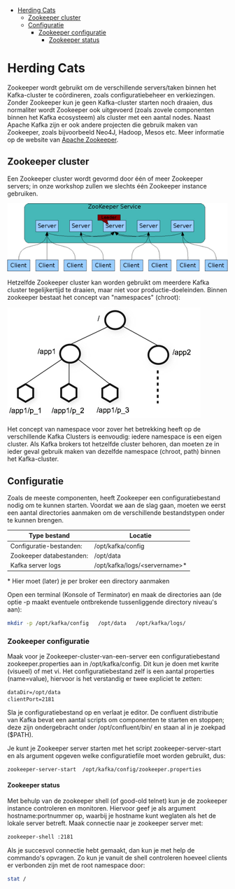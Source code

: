 <!-- TOC -->

- [Herding Cats](#herding-cats)
  - [Zookeeper cluster](#zookeeper-cluster)
  - [Configuratie](#configuratie)
    - [Zookeeper configuratie](#zookeeper-configuratie)
      - [Zookeeper status](#zookeeper-status)

<!-- /TOC -->
# Herding Cats
Zookeeper wordt gebruikt om de verschillende servers/taken binnen het Kafka-cluster te coördineren, zoals configuratiebeheer en verkiezingen. Zonder Zookeeper kun je geen Kafka-cluster starten noch draaien, dus normaliter wordt Zookeeper ook uitgevoerd (zoals zovele componenten binnen het Kafka ecosysteem) als cluster met een aantal nodes.
Naast Apache Kafka zijn er ook andere projecten die gebruik maken van Zookeeper, zoals bijvoorbeeld Neo4J, Hadoop, Mesos etc.
Meer informatie op de website van [Apache Zookeeper](https://zookeeper.apache.org/).

## Zookeeper cluster
Een Zookeeper cluster wordt gevormd door één of meer Zookeeper servers; in onze workshop zullen we slechts één Zookeeper instance gebruiken.

![Zookeeper Cluster](../assets/ZookeeperService.jpeg)

Hetzelfde Zookeeper cluster kan worden gebruikt om meerdere Kafka cluster tegelijkertijd te draaien, maar niet voor productie-doeleinden.
Binnen zookeeper bestaat het concept van "namespaces" (chroot):

![Zookeeper Namespaces](../assets/ZookeeperNamespaces.jpeg)

Het concept van namespace voor zover het betrekking heeft op de verschillende Kafka Clusters is eenvoudig: iedere namespace is een eigen cluster. Als Kafka brokers tot hetzelfde cluster behoren, dan moeten ze in ieder geval gebruik maken van dezelfde namespace (chroot, path) binnen het Kafka-cluster.

## Configuratie
Zoals de meeste componenten, heeft Zookeeper een configuratiebestand nodig om te kunnen starten.
Voordat we aan de slag gaan, moeten we eerst een aantal directories aanmaken om de verschillende bestandstypen onder te kunnen brengen.

Type bestand             | Locatie
-------------------------|-------------
Configuratie-bestanden:  | /opt/kafka/config
Zookeeper databestanden: | /opt/data
Kafka server logs        | /opt/kafka/logs/\<servername\>\*

\* Hier moet (later) je per broker een directory aanmaken

Open een terminal (Konsole of Terminator) en maak de directories aan (de optie -p maakt eventuele ontbrekende tussenliggende directory niveau's aan):

```bash
mkdir -p /opt/kafka/config   /opt/data   /opt/kafka/logs/
```

### Zookeeper configuratie
Maak voor je Zookeeper-cluster-van-een-server een configuratiebestand zookeeper.properties aan in /opt/kafka/config. Dit kun je doen met kwrite (visueel) of met vi.
Het configuratiebestand zelf is een aantal properties (name=value), hiervoor is het verstandig er twee expliciet te zetten:
```
dataDir=/opt/data
clientPort=2181
```

Sla je configuratiebestand op en verlaat je editor. De confluent distributie van Kafka bevat een aantal scripts om componenten te starten en stoppen; deze zijn ondergebracht onder /opt/confluent/bin/ en staan al in je zoekpad ($PATH).

Je kunt je Zookeeper server starten met het script zookeeper-server-start en als argument opgeven welke configuratiefile moet worden gebruikt, dus:
```bash
zookeeper-server-start  /opt/kafka/config/zookeeper.properties
```

#### Zookeeper status
Met behulp van de zookeeper shell (of good-old telnet) kun je de zookeeper instance controleren en monitoren. Hiervoor geef je als argument hostname:portnummer op, waarbij je hostname kunt weglaten als het de lokale server betreft. Maak connectie naar je zookeeper server met:
```bash
zookeeper-shell :2181
```

Als je succesvol connectie hebt gemaakt, dan kun je met help de commando's opvragen. Zo kun je vanuit de shell controleren hoeveel clients er verbonden zijn met de root namespace door:
```bash
stat /
```

